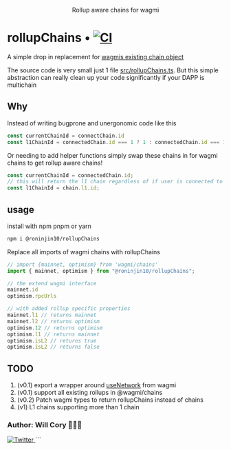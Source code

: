 <p align="center"><b></b></p>
<p align="center">Rollup aware chains for wagmi<b>
</b></p>

# rollupChains • [![CI](https://github.com/roninjin10/rollupChains/actions/workflows/tests.yml/badge.svg)](https://github.com/roninjin10/rollupChains/actions/workflows/tests.yml)

A simple drop in replacement for [wagmis existing chain object](https://github.com/wagmi-dev/references/tree/27c9ee2258c5ba75a93db4cfe5f0e6a791e05b80/packages/chains)

The source code is very small just 1 file [src/rollupChains.ts](https://github.com/roninjin10/rollupChains/blob/main/src/rollupChains.ts). But this simple abstraction can really clean up your code significantly if your DAPP is multichain

## Why

Instead of writing bugprone and unergonomic code like this

```typescript
const currentChainId = connectChain.id
const l1ChainId = connectedChain.id === 1 ? 1 : connectedChain.id === 10 ? 1 : connectedChain.id === 5 ? 5 : connectedChain.id === 420 ? 5 ...
```

Or needing to add helper functions simply swap these chains in for wagmi chains to get rollup aware chains!

```typescript
const currentChainId = connectedChain.id;
// this will return the l1 chain regardless of if user is connected to testnet, mainnet, l1, or l2
const l1ChainId = chain.l1.id;
```

## usage

install with npm pnpm or yarn

```bash
npm i @roninjin10/rollupChains
```

Replace all imports of wagmi chains with rollupChains

```typescript
// import {mainnet, optimism} from 'wagmi/chains'
import { mainnet, optimism } from "@roninjin10/rollupChains";

// the extend wagmi interface
mainnet.id
optimism.rpcUrls

// with added rollup specific properties
mainnet.l1 // returns mainnet
mainnet.l2 // returns optimism
optimism.12 // returns optimism
optimism.l1 // returns mainnet
optimism.isL2 // returns true
optimism.isL2 // returns false
```

## TODO

1. (v0.1) export a wrapper around [useNetwork](https://wagmi.sh/react/hooks/useNetwork) from wagmi
2. (v0.1) support all existing rollups in @wagmi/chains
3. (v0.2) Patch wagmi types to return rollupChains instead of chains
4. (v1) L1 chains supporting more than 1 chain

### Author: Will Cory 👨🏻‍💻

<a href="https://twitter.com/fucory">
    <img alt="Twitter" src="https://img.shields.io/twitter/url.svg?label=%40fucory&style=social&url=https%3A%2F%2Ftwitter.com%2Ffucory" />
</a>
```
